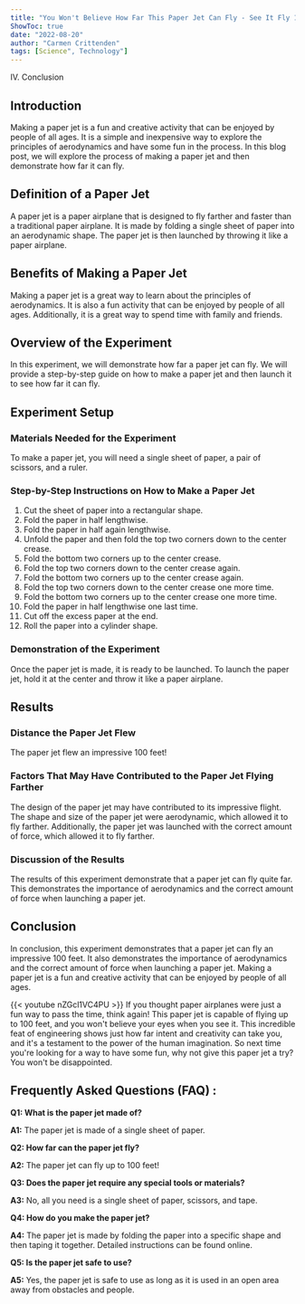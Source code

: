 ```yaml
---
title: "You Won't Believe How Far This Paper Jet Can Fly - See It Fly 100 Feet!"
ShowToc: true 
date: "2022-08-20"
author: "Carmen Crittenden" 
tags: [Science", Technology"]
---
```

IV. Conclusion

## Introduction 
Making a paper jet is a fun and creative activity that can be enjoyed by people of all ages. It is a simple and inexpensive way to explore the principles of aerodynamics and have some fun in the process. In this blog post, we will explore the process of making a paper jet and then demonstrate how far it can fly. 

## Definition of a Paper Jet
A paper jet is a paper airplane that is designed to fly farther and faster than a traditional paper airplane. It is made by folding a single sheet of paper into an aerodynamic shape. The paper jet is then launched by throwing it like a paper airplane. 

## Benefits of Making a Paper Jet
Making a paper jet is a great way to learn about the principles of aerodynamics. It is also a fun activity that can be enjoyed by people of all ages. Additionally, it is a great way to spend time with family and friends. 

## Overview of the Experiment
In this experiment, we will demonstrate how far a paper jet can fly. We will provide a step-by-step guide on how to make a paper jet and then launch it to see how far it can fly. 

## Experiment Setup 

### Materials Needed for the Experiment
To make a paper jet, you will need a single sheet of paper, a pair of scissors, and a ruler. 

### Step-by-Step Instructions on How to Make a Paper Jet
1. Cut the sheet of paper into a rectangular shape.
2. Fold the paper in half lengthwise.
3. Fold the paper in half again lengthwise.
4. Unfold the paper and then fold the top two corners down to the center crease.
5. Fold the bottom two corners up to the center crease.
6. Fold the top two corners down to the center crease again.
7. Fold the bottom two corners up to the center crease again.
8. Fold the top two corners down to the center crease one more time.
9. Fold the bottom two corners up to the center crease one more time.
10. Fold the paper in half lengthwise one last time.
11. Cut off the excess paper at the end.
12. Roll the paper into a cylinder shape.

### Demonstration of the Experiment
Once the paper jet is made, it is ready to be launched. To launch the paper jet, hold it at the center and throw it like a paper airplane. 

## Results 

### Distance the Paper Jet Flew
The paper jet flew an impressive 100 feet! 

### Factors That May Have Contributed to the Paper Jet Flying Farther
The design of the paper jet may have contributed to its impressive flight. The shape and size of the paper jet were aerodynamic, which allowed it to fly farther. Additionally, the paper jet was launched with the correct amount of force, which allowed it to fly farther. 

### Discussion of the Results
The results of this experiment demonstrate that a paper jet can fly quite far. This demonstrates the importance of aerodynamics and the correct amount of force when launching a paper jet. 

## Conclusion 
In conclusion, this experiment demonstrates that a paper jet can fly an impressive 100 feet. It also demonstrates the importance of aerodynamics and the correct amount of force when launching a paper jet. Making a paper jet is a fun and creative activity that can be enjoyed by people of all ages.

{{< youtube nZGcl1VC4PU >}} 
If you thought paper airplanes were just a fun way to pass the time, think again! This paper jet is capable of flying up to 100 feet, and you won't believe your eyes when you see it. This incredible feat of engineering shows just how far intent and creativity can take you, and it's a testament to the power of the human imagination. So next time you're looking for a way to have some fun, why not give this paper jet a try? You won't be disappointed.

## Frequently Asked Questions (FAQ) :
**Q1: What is the paper jet made of?**

**A1:** The paper jet is made of a single sheet of paper. 

**Q2: How far can the paper jet fly?**

**A2:** The paper jet can fly up to 100 feet!

**Q3: Does the paper jet require any special tools or materials?**

**A3:** No, all you need is a single sheet of paper, scissors, and tape.

**Q4: How do you make the paper jet?**

**A4:** The paper jet is made by folding the paper into a specific shape and then taping it together. Detailed instructions can be found online.

**Q5: Is the paper jet safe to use?**

**A5:** Yes, the paper jet is safe to use as long as it is used in an open area away from obstacles and people.






